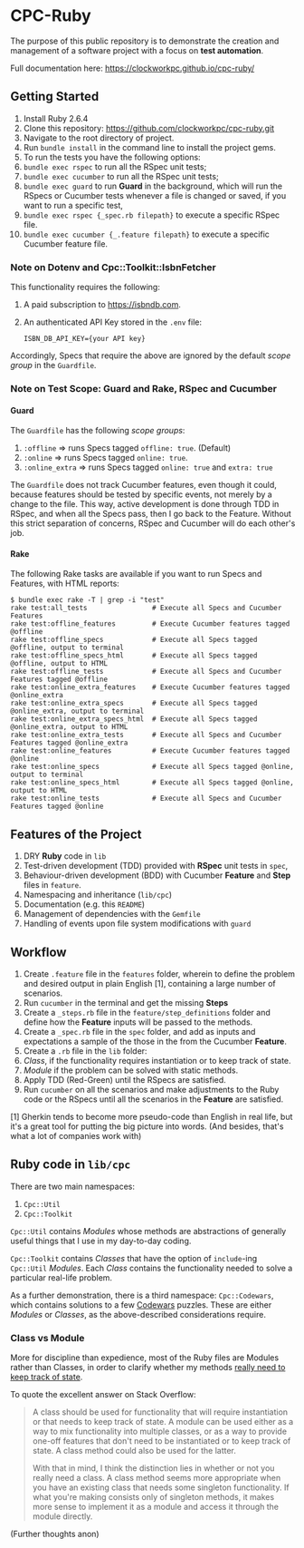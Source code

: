 # CPC-Ruby

The purpose of this public repository is to demonstrate the creation and management of a software project with a focus on **test automation**.

Full documentation here: https://clockworkpc.github.io/cpc-ruby/

## Getting Started

1. Install Ruby 2.6.4
1. Clone this repository: https://github.com/clockworkpc/cpc-ruby.git
1. Navigate to the root directory of project.
1. Run `bundle install` in the command line to install the project gems.
1. To run the tests you have the following options:
  1. `bundle exec rspec` to run all the RSpec unit tests;
  1. `bundle exec cucumber` to run all the RSpec unit tests;
  1. `bundle exec guard` to run **Guard** in the background, which will run the RSpecs or Cucumber tests whenever a file is changed or saved, if you want to run a specific test,
  1. `bundle exec rspec {_spec.rb filepath}` to execute a specific RSpec file.
  1. `bundle exec cucumber {_.feature filepath}` to execute a specific Cucumber feature file.

### Note on Dotenv and Cpc::Toolkit::IsbnFetcher

This functionality requires the following:

1. A paid subscription to https://isbndb.com.
2. An authenticated API Key stored in the `.env` file:

    `ISBN_DB_API_KEY={your API key}`

Accordingly, Specs that require the above are ignored by the default *scope group* in the `Guardfile`.

### Note on Test Scope: Guard and Rake, RSpec and Cucumber

#### Guard

The `Guardfile` has the following *scope groups*:

1. `:offline` => runs Specs tagged `offline: true`. (Default)
2. `:online` => runs Specs tagged `online: true`.
3. `:online_extra` => runs Specs tagged `online: true` and `extra: true`

The `Guardfile` does not track Cucumber features, even though it could, because features should be tested by specific events, not merely by a change to the file.  This way, active development is done through TDD in RSpec, and when all the Specs pass, then I go back to the Feature.  Without this strict separation of concerns, RSpec and Cucumber will do each other's job.

#### Rake

The following Rake tasks are available if you want to run Specs and Features, with HTML reports:

```shell
$ bundle exec rake -T | grep -i "test"
rake test:all_tests                # Execute all Specs and Cucumber Features
rake test:offline_features         # Execute Cucumber features tagged @offline
rake test:offline_specs            # Execute all Specs tagged @offline, output to terminal
rake test:offline_specs_html       # Execute all Specs tagged @offline, output to HTML
rake test:offline_tests            # Execute all Specs and Cucumber Features tagged @offline
rake test:online_extra_features    # Execute Cucumber features tagged @online_extra
rake test:online_extra_specs       # Execute all Specs tagged @online_extra, output to terminal
rake test:online_extra_specs_html  # Execute all Specs tagged @online_extra, output to HTML
rake test:online_extra_tests       # Execute all Specs and Cucumber Features tagged @online_extra
rake test:online_features          # Execute Cucumber features tagged @online
rake test:online_specs             # Execute all Specs tagged @online, output to terminal
rake test:online_specs_html        # Execute all Specs tagged @online, output to HTML
rake test:online_tests             # Execute all Specs and Cucumber Features tagged @online
```

## Features of the Project

1. DRY **Ruby** code in `lib`
1. Test-driven development (TDD) provided with **RSpec** unit tests in `spec`,   
1. Behaviour-driven development (BDD) with Cucumber **Feature** and **Step** files in `feature`.
1. Namespacing and inheritance (`lib/cpc`)
1. Documentation (e.g. this `README`)
1. Management of dependencies with the `Gemfile`
1. Handling of events upon file system modifications with `guard`

## Workflow

1. Create `.feature` file in the `features` folder, wherein to define the problem and desired output in plain English [1], containing a large number of scenarios.
1. Run `cucumber` in the terminal and get the missing **Steps**
1. Create a `_steps.rb` file in the `feature/step_definitions` folder and define how the **Feature** inputs will be passed to the methods.
1. Create a `_spec.rb` file in the `spec` folder, and add as inputs and expectations a sample of the  those in the from the Cucumber **Feature**.
1. Create a `.rb` file in the `lib` folder:
  1. *Class*, if the functionality requires instantiation or to keep track of state.
  1. *Module* if the problem can be solved with static methods.
1. Apply TDD (Red-Green) until the RSpecs are satisfied.
1. Run `cucumber` on all the scenarios and make adjustments to the Ruby code or the RSpecs until all the scenarios in the **Feature** are satisfied.

[1] Gherkin tends to become more pseudo-code than English in real life, but it's a great tool for putting the big picture into words.  (And besides, that's what a lot of companies work with)

## Ruby code in `lib/cpc`

There are two main namespaces:
1. `Cpc::Util`
1. `Cpc::Toolkit`

`Cpc::Util` contains *Modules* whose methods are abstractions of generally useful things that I use in my day-to-day coding.

`Cpc::Toolkit` contains *Classes* that have the option of `include`-ing `Cpc::Util` *Modules*.  Each *Class* contains the functionality needed to solve a particular real-life problem.

As a further demonstration, there is a third namespace: `Cpc::Codewars`, which contains solutions to a few [Codewars](https://www.codewars.com) puzzles.  These are either *Modules* or *Classes*, as the above-described considerations require.

### Class vs Module

More for discipline than expedience, most of the Ruby files are Modules rather than Classes, in order to clarify whether my methods [really need to keep track of state](https://stackoverflow.com/questions/2671545/when-to-use-a-module-and-when-to-use-a-class).

To quote the excellent answer on Stack Overflow:

> A class should be used for functionality that will require instantiation or that needs to keep track of state. A module can be used either as a way to mix functionality into multiple classes, or as a way to provide one-off features that don't need to be instantiated or to keep track of state. A class method could also be used for the latter.
>
> With that in mind, I think the distinction lies in whether or not you really need a class. A class method seems more appropriate when you have an existing class that needs some singleton functionality. If what you're making consists only of singleton methods, it makes more sense to implement it as a module and access it through the module directly.

(Further thoughts anon)
